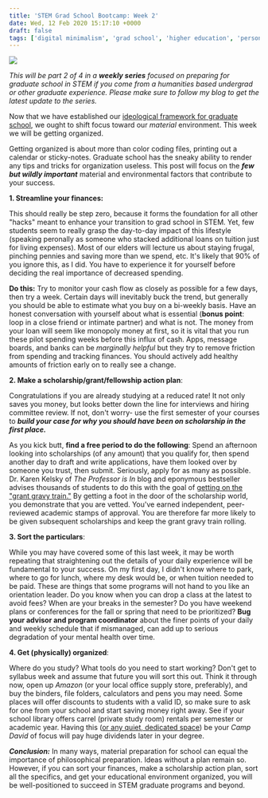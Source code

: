```yaml
---
title: 'STEM Grad School Bootcamp: Week 2'
date: Wed, 12 Feb 2020 15:17:10 +0000
draft: false
tags: ['digital minimalism', 'grad school', 'higher education', 'personal finance', 'scholarships', 'stem', 'Uncategorized']
---
```


![](https://casualinferencedotorg.files.wordpress.com/2020/02/bootcamp.jpeg?w=480)

_This will be part 2 of 4 in a **weekly series** focused on preparing for graduate school in STEM if you come from a humanities based undergrad or other graduate experience. Please make sure to follow my blog to get the latest update to the series._

Now that we have established our [ideological framework for graduate school](https://casual-inference.org/2020/02/03/stem-grad-school-boot-camp-week-1/), we ought to shift focus toward our _material_ environment. This week we will be getting organized.

Getting organized is about more than color coding files, printing out a calendar or sticky-notes. Graduate school has the sneaky ability to render any tips and tricks for organization useless. This post will focus on the **_few but wildly important_** material and environmental factors that contribute to your success.

**1\. Streamline your finances:**

This should really be step zero, because it forms the foundation for all other "hacks" meant to enhance your transition to grad school in STEM. Yet, few students seem to really grasp the day-to-day impact of this lifestyle (speaking peronally as someone who stacked additional loans on tuition just for living expenses). Most of our elders will lecture us about staying frugal, pinching pennies and saving more than we spend, etc. It's likely that 90% of you ignore this, as I did. You have to experience it for yourself before deciding the real importance of decreased spending.

**Do this:** Try to monitor your cash flow as closely as possible for a few days, then try a week. Certain days will inevitably buck the trend, but generally you should be able to estimate what you buy on a bi-weekly basis. Have an honest conversation with yourself about what is essential (**bonus point**: loop in a close friend or intimate partner) and what is not. The money from your loan will seem like monopoly money at first, so it is vital that you run these pilot spending weeks before this influx of cash. Apps, message boards, and banks can be _marginally helpful_ but they try to remove friction from spending and tracking finances. You should actively add healthy amounts of friction early on to really see a change.

**2\. Make a scholarship/grant/fellowship action plan**:

Congratulations if you are already studying at a reduced rate! It not only saves you money, but looks better down the line for interviews and hiring committee review. If not, don't worry- use the first semester of your courses to **_build your case for why you should have been on scholarship in the first place._**

As you kick butt, **find a free period to do the following**: Spend an afternoon looking into scholarships (of any amount) that you qualify for, then spend another day to draft and write applications, have them looked over by someone you trust, then submit. Seriously, apply for as many as possible. Dr. Karen Kelsky of _The Professor is In_ blog and eponymous bestseller advises thousands of students to do this with the goal of [getting on the "grant gravy train."](http://theprofessorisin.com/2011/07/05/dr-karens-foolproof-grant-template/) By getting a foot in the door of the scholarship world, you demonstrate that you are vetted. You've earned independent, peer-reviewed academic stamps of approval. You are therefore far more likely to be given subsequent scholarships and keep the grant gravy train rolling.

**3\. Sort the particulars**:

While you may have covered some of this last week, it may be worth repeating that straightening out the details of your daily experience will be fundamental to your success. On my first day, I didn't know where to park, where to go for lunch, where my desk would be, or when tuition needed to be paid. These are things that some programs will not hand to you like an orientation leader. Do you know when you can drop a class at the latest to avoid fees? When are your breaks in the semester? Do you have weekend plans or conferences for the fall or spring that need to be prioritized? **Bug your advisor and program coordinator** about the finer points of your daily and weekly schedule that if mismanaged, can add up to serious degradation of your mental health over time.

**4\. Get (physically) organized**:

Where do you study? What tools do you need to start working? Don't get to syllabus week and assume that future you will sort this out. Think it through now, open up _Amazon_ (or your local office supply store, preferably), and buy the binders, file folders, calculators and pens you may need. Some places will offer discounts to students with a valid ID, so make sure to ask for one from your school and start saving money right away. See if your school library offers carrel (private study room) rentals per semester or academic year. Having this ([or any quiet, dedicated space](https://www.calnewport.com/blog/2015/03/10/you-are-where-you-work-more-examples-of-fantastically-deep-working-spaces/)) be your _Camp David_ of focus will pay huge dividends later in your degree.

**_Conclusion:_** In many ways, material preparation for school can equal the importance of philosophical preparation. Ideas without a plan remain so. However, if you can sort your finances, make a scholarship action plan, sort all the specifics, and get your educational environment organized, you will be well-positioned to succeed in STEM graduate programs and beyond.